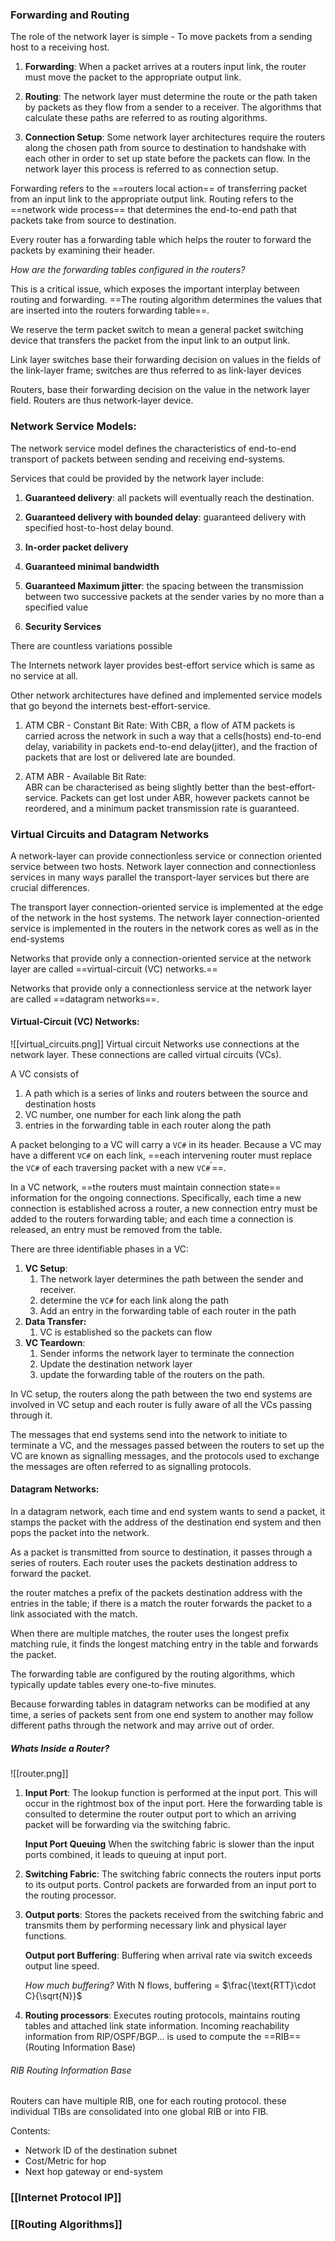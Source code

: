 
### Forwarding and Routing

The role of the network layer is simple - To move packets from a sending host to a receiving host.

1. **Forwarding**: When a packet arrives at a routers input link, the router must move the packet to the appropriate output link.

2. **Routing**: The network layer must determine the route or the path taken by packets as they flow from a sender to a receiver. The algorithms that calculate these paths are referred to as routing algorithms.

3. **Connection Setup**: Some network layer architectures require the routers along the chosen path from source to destination to handshake with each other in order to set up state before the packets can flow. In the network layer this process is referred to as connection setup.

Forwarding refers to the ==routers local action== of transferring packet from an input link to the appropriate output link. Routing refers to the ==network wide process== that determines the end-to-end path that packets take from source to destination.

Every router has a forwarding table which helps the router to forward the packets by examining their header.


*How are the forwarding tables configured in the routers?* 

This is a critical issue, which exposes the important interplay between routing and forwarding. ==The routing algorithm determines the values that are inserted into the routers forwarding table==.

We reserve the term packet switch to mean a general packet switching device that transfers the packet from the input link to an output link.

Link layer switches base their forwarding decision on values in the fields of the link-layer frame; switches are thus referred to as link-layer devices

Routers, base their forwarding decision on the value in the network layer field. Routers are thus network-layer device.


### Network Service Models:

The network service model defines the characteristics of end-to-end transport of packets between sending and receiving end-systems.

Services that could be provided by the network layer include:

1. **Guaranteed delivery**: all packets will eventually reach the destination.

2. **Guaranteed delivery with bounded delay**: guaranteed delivery with specified host-to-host delay bound.
   
4. **In-order packet delivery**
   
5. **Guaranteed minimal bandwidth**
   
6. **Guaranteed Maximum jitter**: the spacing between the transmission between two successive packets at the sender varies by no more than a specified value
   
7. **Security Services**

There are countless variations possible

The Internets network layer provides best-effort service which is same as no service at all.

Other network architectures have defined and implemented service models that go beyond the internets best-effort-service.

1. ATM CBR - Constant Bit Rate:
    With CBR, a flow of ATM packets is carried across the network in such a way that a cells(hosts) end-to-end delay, variability in packets end-to-end delay(jitter), and the fraction of packets that are lost or delivered late are bounded.
    
2. ATM ABR - Available Bit Rate:   
    ABR can be characterised as being slightly better than the best-effort-service. Packets can get lost under ABR, however packets cannot be reordered, and a minimum packet transmission rate is guaranteed.


### Virtual Circuits and Datagram Networks
A network-layer can provide connectionless service or connection oriented service between two hosts. Network layer connection and connectionless services in many ways parallel the transport-layer services but there are crucial differences.

The transport layer connection-oriented service is implemented at the edge of the network in the host systems. The network layer connection-oriented service is implemented in the routers in the network cores as well as in the end-systems

Networks that provide only a connection-oriented service at the network layer are called ==virtual-circuit (VC) networks.==

Networks that provide only a connectionless service at the network layer are called ==datagram networks==.

#### Virtual-Circuit (VC) Networks:

![[virtual_circuits.png]]
Virtual circuit Networks use connections at the network layer. These connections are called virtual circuits (VCs).

A VC consists of

1. A path which is a series of links and routers between the source and destination hosts
2. VC number, one number for each link along the path
3. entries in the forwarding table in each router along the path

A packet belonging to a VC will carry a  $\texttt{VC\#}$ in its header. Because a VC may have a different $\texttt{VC\#}$ on each link, ==each intervening router must replace the $\texttt{VC\#}$ of each traversing packet with a new $\texttt{VC\#}^\prime$==. 

In a VC network, ==the routers must maintain connection state== information for the ongoing connections. Specifically, each time a new connection is established across a router, a new connection entry must be added to the routers forwarding table; and each time a connection is released, an entry must be removed from the table.

There are three identifiable phases in a VC:

1. **VC Setup**:
    1. The network layer determines the path between the sender and receiver.
    2. determine the $\texttt{VC\#}$ for each link along the path
    3. Add an entry in the forwarding table of each router in the path 
2. **Data Transfer:**
    1. VC is established so the packets can flow
3. **VC Teardown**:
    1. Sender informs the network layer to terminate the connection
    2. Update the destination network layer
    3. update the forwarding table of the routers on the path.

In VC setup, the routers along the path between the two end systems are involved in VC setup and each router is fully aware of all the VCs passing through it.

The messages that end systems send into the network to initiate to terminate a VC, and the messages passed between the routers to set up the VC are known as signalling messages, and the protocols used to exchange the messages are often referred to as signalling protocols.
 

#### Datagram Networks:

In a datagram network, each time and end system wants to send a packet, it stamps the packet with the address of the destination end system and then pops the packet into the network.

As a packet is transmitted from source to destination, it passes through a series of routers. Each router uses the packets destination address to forward the packet. 

the router matches a prefix of the packets destination address with the entries in the table; if there is a match the router forwards the packet to a link associated with the match.

When there are multiple matches, the router uses the longest prefix matching rule, it finds the longest matching entry in the table and forwards the packet.

The forwarding table are configured by the routing algorithms, which typically update tables every one-to-five minutes.

Because forwarding tables in datagram networks can be modified at any time, a series of packets sent from one end system to another may follow different paths through the network and may arrive out of order.


##### Whats Inside a Router?

![[router.png]]

1. **Input Port**:
    The lookup function is performed at the input port. This will occur in the rightmost box of the input port. Here the forwarding table is consulted to determine the router output port to which an arriving packet will be forwarding via the switching fabric.
	
	**Input Port Queuing**
	When the switching fabric is slower than the input ports combined, it leads to queuing at input port.
    
2. **Switching Fabric**:
    The switching fabric connects the routers input ports to its output ports.
    Control packets are forwarded from an input port to the routing processor.
    
3. **Output ports**:
    Stores the packets received from the switching fabric and transmits them by performing necessary link and physical layer functions.
	
	**Output port Buffering**:
	Buffering when arrival rate via switch exceeds output line speed.
	
	*How much buffering?*
	With N flows, buffering = $\frac{\text{RTT}\cdot C}{\sqrt{N}}$
	

4. **Routing processors**:
    Executes routing protocols, maintains routing tables and attached link state information. Incoming reachability information from RIP/OSPF/BGP... is used to compute the ==RIB== (Routing Information Base) 

###### RIB Routing Information Base
Routers can have multiple RIB, one for each routing protocol. these individual TIBs are consolidated into one global RIB or into FIB.

Contents:
- Network ID of the destination subnet
- Cost/Metric for hop
- Next hop gateway or end-system

### [[Internet Protocol IP]]
### [[Routing Algorithms]]


